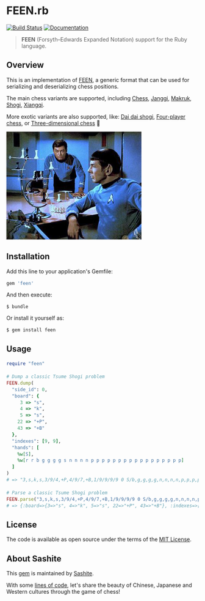 # FEEN.rb

[![Build Status](https://travis-ci.org/sashite/feen.rb.svg?branch=master)](https://travis-ci.org/sashite/feen.rb)
[![Documentation](https://img.shields.io/:yard-docs-38c800.svg)](https://rubydoc.info/gems/feen/frames)

> __FEEN__ (Forsyth–Edwards Expanded Notation) support for the Ruby language.

## Overview

This is an implementation of [FEEN](https://developer.sashite.com/specs/forsyth-edwards-expanded-notation), a generic format that can be used for serializing and deserializing chess positions.

The main chess variants are supported, including [Chess](https://en.wikipedia.org/wiki/Chess), [Janggi](https://en.wikipedia.org/wiki/Janggi), [Makruk](https://en.wikipedia.org/wiki/Makruk), [Shogi](https://en.wikipedia.org/wiki/Shogi), [Xiangqi](https://en.wikipedia.org/wiki/Xiangqi).

More exotic variants are also supported, like: [Dai dai shogi](https://en.wikipedia.org/wiki/Dai_dai_shogi), [Four-player chess](https://en.wikipedia.org/wiki/Four-player_chess), or [Three-dimensional chess](https://en.wikipedia.org/wiki/Three-dimensional_chess) 🖖

![3D chess on Star Trek (from the episode "Court Martial")](https://github.com/sashite/feen.rb/raw/master/star-trek-chess.jpg)

## Installation

Add this line to your application's Gemfile:

```ruby
gem 'feen'
```

And then execute:

    $ bundle

Or install it yourself as:

    $ gem install feen

## Usage

```ruby
require "feen"

# Dump a classic Tsume Shogi problem
FEEN.dump(
  "side_id": 0,
  "board": {
     3 => "s",
     4 => "k",
     5 => "s",
    22 => "+P",
    43 => "+B"
  },
  "indexes": [9, 9],
  "hands": [
    %w[S],
    %w[r r b g g g g s n n n n p p p p p p p p p p p p p p p p p]
  ]
)
# => "3,s,k,s,3/9/4,+P,4/9/7,+B,1/9/9/9/9 0 S/b,g,g,g,g,n,n,n,n,p,p,p,p,p,p,p,p,p,p,p,p,p,p,p,p,p,r,r,s"

# Parse a classic Tsume Shogi problem
FEEN.parse("3,s,k,s,3/9/4,+P,4/9/7,+B,1/9/9/9/9 0 S/b,g,g,g,g,n,n,n,n,p,p,p,p,p,p,p,p,p,p,p,p,p,p,p,p,p,r,r,s")
# => {:board=>{3=>"s", 4=>"k", 5=>"s", 22=>"+P", 43=>"+B"}, :indexes=>[9, 9], :hands=>[["S"], ["b", "g", "g", "g", "g", "n", "n", "n", "n", "p", "p", "p", "p", "p", "p", "p", "p", "p", "p", "p", "p", "p", "p", "p", "p", "p", "r", "r", "s"]], :side_id=>0}
```

## License

The code is available as open source under the terms of the [MIT License](https://opensource.org/licenses/MIT).

## About Sashite

This [gem](https://rubygems.org/gems/feen) is maintained by [Sashite](https://sashite.com/).

With some [lines of code](https://github.com/sashite/), let's share the beauty of Chinese, Japanese and Western cultures through the game of chess!
